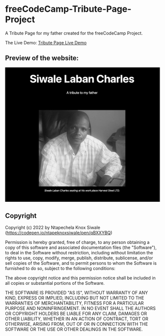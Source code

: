 # freeCodeCamp-Tribute-Page-Project

A Tribute Page for my father created for the freeCodeCamp Project.

The Live Demo: [Tribute Page Live Demo](https://codepen.io/ntapeknoxsiwale/pen/qBXXYBQ)

## Preview of the website:

![freecodecamp survey form preview image](/01-Responsive-Web-Design/02-Tribute%20Page/tribute-page-preview.png)

## Copyright

Copyright (c) 2022 by Ntapechela Knox Siwale (https://codepen.io/ntapeknoxsiwale/pen/qBXXYBQ)

Permission is hereby granted, free of charge, to any person obtaining a copy of this software and associated documentation files (the "Software"), to deal in the Software without restriction, including without limitation the rights to use, copy, modify, merge, publish, distribute, sublicense, and/or sell copies of the Software, and to permit persons to whom the Software is furnished to do so, subject to the following conditions:

The above copyright notice and this permission notice shall be included in all copies or substantial portions of the Software.

THE SOFTWARE IS PROVIDED "AS IS", WITHOUT WARRANTY OF ANY KIND, EXPRESS OR IMPLIED, INCLUDING BUT NOT LIMITED TO THE WARRANTIES OF MERCHANTABILITY, FITNESS FOR A PARTICULAR PURPOSE AND NONINFRINGEMENT. IN NO EVENT SHALL THE AUTHORS OR COPYRIGHT HOLDERS BE LIABLE FOR ANY CLAIM, DAMAGES OR OTHER LIABILITY, WHETHER IN AN ACTION OF CONTRACT, TORT OR OTHERWISE, ARISING FROM, OUT OF OR IN CONNECTION WITH THE SOFTWARE OR THE USE OR OTHER DEALINGS IN THE SOFTWARE.
